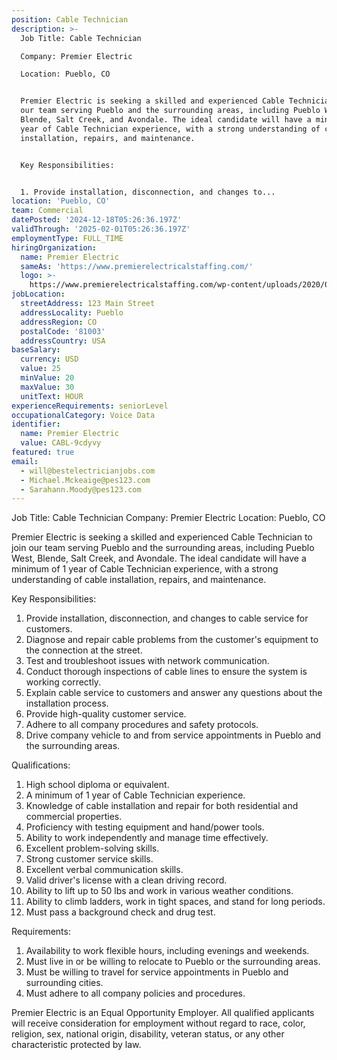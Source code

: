 ```yaml
---
position: Cable Technician
description: >-
  Job Title: Cable Technician

  Company: Premier Electric

  Location: Pueblo, CO


  Premier Electric is seeking a skilled and experienced Cable Technician to join
  our team serving Pueblo and the surrounding areas, including Pueblo West,
  Blende, Salt Creek, and Avondale. The ideal candidate will have a minimum of 1
  year of Cable Technician experience, with a strong understanding of cable
  installation, repairs, and maintenance.


  Key Responsibilities:


  1. Provide installation, disconnection, and changes to...
location: 'Pueblo, CO'
team: Commercial
datePosted: '2024-12-18T05:26:36.197Z'
validThrough: '2025-02-01T05:26:36.197Z'
employmentType: FULL_TIME
hiringOrganization:
  name: Premier Electric
  sameAs: 'https://www.premierelectricalstaffing.com/'
  logo: >-
    https://www.premierelectricalstaffing.com/wp-content/uploads/2020/05/Premier-Electrical-Staffing-logo.png
jobLocation:
  streetAddress: 123 Main Street
  addressLocality: Pueblo
  addressRegion: CO
  postalCode: '81003'
  addressCountry: USA
baseSalary:
  currency: USD
  value: 25
  minValue: 20
  maxValue: 30
  unitText: HOUR
experienceRequirements: seniorLevel
occupationalCategory: Voice Data
identifier:
  name: Premier Electric
  value: CABL-9cdyvy
featured: true
email:
  - will@bestelectricianjobs.com
  - Michael.Mckeaige@pes123.com
  - Sarahann.Moody@pes123.com
---
```




Job Title: Cable Technician
Company: Premier Electric
Location: Pueblo, CO

Premier Electric is seeking a skilled and experienced Cable Technician to join our team serving Pueblo and the surrounding areas, including Pueblo West, Blende, Salt Creek, and Avondale. The ideal candidate will have a minimum of 1 year of Cable Technician experience, with a strong understanding of cable installation, repairs, and maintenance.

Key Responsibilities:

1. Provide installation, disconnection, and changes to cable service for customers.
2. Diagnose and repair cable problems from the customer's equipment to the connection at the street.
3. Test and troubleshoot issues with network communication.
4. Conduct thorough inspections of cable lines to ensure the system is working correctly.
5. Explain cable service to customers and answer any questions about the installation process.
6. Provide high-quality customer service.
7. Adhere to all company procedures and safety protocols.
8. Drive company vehicle to and from service appointments in Pueblo and the surrounding areas.

Qualifications:

1. High school diploma or equivalent.
2. A minimum of 1 year of Cable Technician experience.
3. Knowledge of cable installation and repair for both residential and commercial properties.
4. Proficiency with testing equipment and hand/power tools.
5. Ability to work independently and manage time effectively.
6. Excellent problem-solving skills.
7. Strong customer service skills.
8. Excellent verbal communication skills.
9. Valid driver's license with a clean driving record.
10. Ability to lift up to 50 lbs and work in various weather conditions.
11. Ability to climb ladders, work in tight spaces, and stand for long periods.
12. Must pass a background check and drug test.

Requirements:

1. Availability to work flexible hours, including evenings and weekends.
2. Must live in or be willing to relocate to Pueblo or the surrounding areas.
3. Must be willing to travel for service appointments in Pueblo and surrounding cities.
4. Must adhere to all company policies and procedures.

Premier Electric is an Equal Opportunity Employer. All qualified applicants will receive consideration for employment without regard to race, color, religion, sex, national origin, disability, veteran status, or any other characteristic protected by law.
